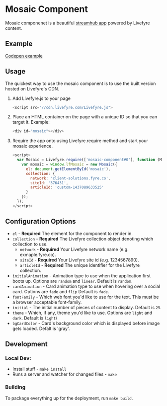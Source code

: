 # Mosaic Component
Mosaic componenet is a beautiful [streamhub app](http://apps.livefyre.com) powered by Livefyre content.

## Example
[Codepen example](http://codepen.io/anon/pen/xGmKmQ?editors=100)

## Usage
The quickest way to use the mosaic component is to use the built version hosted on Livefyre's CDN.

1. Add Livefyre.js to your page

    ```javascript
    <script src="//cdn.livefyre.com/Livefyre.js">
    ```
2. Place an HTML container on the page with a unique ID so that you can target it. Example:

    ```javascript
    <div id="mosaic"></div>
    ```

3. Require the app onto using Livefyre.require method and start your mosaic experience.

    ```javascript
    <script>
      var Mosaic = Livefyre.require(['mosaic-component#0'], function (Mosaic) {
        var mosaic = window.lfMosaic = new Mosaic({
          el: document.getElementById('mosaic'),
          collection: {
            network: 'client-solutions.fyre.co',
            siteId: '376431',
            articleId: 'custom-1437089633525'
          }
        });
      });
    </script>
    ```

## Configuration Options
* `el` - **Required** The element for the component to render in.
* `collection` - **Required** The Livefyre collection object denoting which collection to use.
  * `network` - **Required** Your Livefyre network name (e.g. exmaple.fyre.co).
  * `siteId` - **Required** Your Livefyre site id (e.g. 1234567890).
  * `articleId` - **Required** The unique identifier for the Livefyre collection.
* `initialAnimation` - Animation type to use when the application first boots up. Options are `random` and `linear`. Default is `random`.
* `cardAnimation` - Card animation type to use when hovering over a social card. Options are `fade` and `flip` Default is `fade`.
* `fontFamily` - Which web font you'd like to use for the text. This must be a browser acceptable font-family.
* `initial` - The initial number of pieces of content to display. Default is `25`.
* `theme` - Which, if any, theme you'd like to use. Options are `light` and `dark`. Default is `light`/
* `bgCardColor` - Card's background color which is displayed before image gets loaded. Defalt is 'gray'.


## Development

### Local Dev:
* Install stuff - `make install`
* Runs a server and watcher for changed files - `make`

### Building
To package everything up for the deployment, run `make build`.